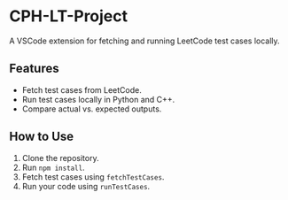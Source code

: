 # CPH-LT-Project

A VSCode extension for fetching and running LeetCode test cases locally.

## Features
- Fetch test cases from LeetCode.
- Run test cases locally in Python and C++.
- Compare actual vs. expected outputs.

## How to Use
1. Clone the repository.
2. Run `npm install`.
3. Fetch test cases using `fetchTestCases`.
4. Run your code using `runTestCases`.

